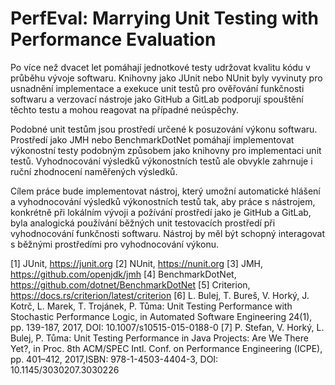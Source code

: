 # PerfEval: Marrying Unit Testing with Performance Evaluation

Po více než dvacet let pomáhají jednotkové testy udržovat kvalitu kódu v průběhu vývoje softwaru. Knihovny jako JUnit nebo NUnit byly vyvinuty pro usnadnění implementace a exekuce unit testů pro ověřování funkčnosti softwaru a verzovací nástroje jako GitHub a GitLab podporují spouštění těchto testu a mohou reagovat na případné neúspěchy.

Podobné unit testům jsou prostředí určené k posuzování výkonu softwaru. Prostředí jako JMH nebo BenchmarkDotNet pomáhají implementovat výkonostní testy podobným způsobem jako knihovny pro implementaci unit testů. Vyhodnocování výsledků výkonostních testů ale obvykle zahrnuje i ruční zhodnocení naměřených výsledků.

Cílem práce bude implementovat nástroj, který umožní automatické hlášení a vyhodnocování výsledků výkonostních testů tak, aby práce s nástrojem, konkrétně při lokálním vývoji a požívání prostředí jako je GitHub a GitLab, byla analogická používání běžných unit testovacích prostředí při vyhodnocování funkčnosti softwaru. Nástroj by měl být schopný interagovat s běžnými prostředími pro vyhodnocování výkonu.

[1] JUnit, https://junit.org
[2] NUnit, https://nunit.org
[3] JMH, https://github.com/openjdk/jmh
[4] BenchmarkDotNet, https://github.com/dotnet/BenchmarkDotNet
[5] Criterion, https://docs.rs/criterion/latest/criterion
[6] L. Bulej, T. Bureš, V. Horký, J. Kotrč, L. Marek, T. Trojánek, P. Tůma: Unit Testing Performance with Stochastic Performance Logic, in Automated Software Engineering 24(1), pp. 139-187, 2017, DOI: 10.1007/s10515-015-0188-0
[7] P. Stefan, V. Horký, L. Bulej, P. Tůma: Unit Testing Performance in Java Projects: Are We There Yet?, in Proc. 8th ACM/SPEC Intl. Conf. on Performance Engineering (ICPE), pp. 401–412, 2017,ISBN: 978-1-4503-4404-3, DOI: 10.1145/3030207.3030226
